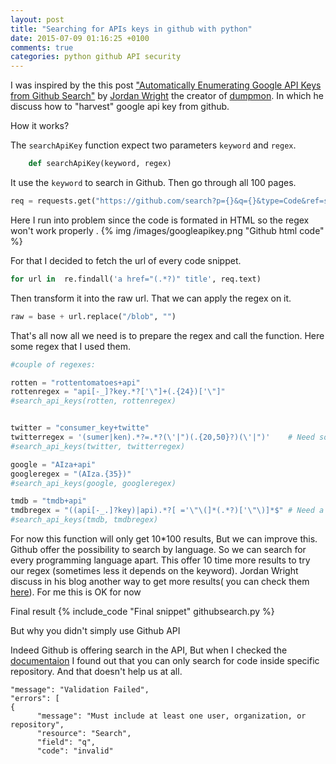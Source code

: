 ```yaml
---
layout: post
title: "Searching for APIs keys in github with python"
date: 2015-07-09 01:16:25 +0100
comments: true
categories: python github API security 
---
```

I was inspired by the this post ["Automatically Enumerating Google API Keys from Github Search"](http://raidersec.blogspot.com/2013/03/automatically-enumerating-google-api.html) by [Jordan Wright](http://jordan-wright.com/) the creator of [dumpmon](https://github.com/jordan-wright/dumpmon). In which he discuss how to "harvest" google api key from github.

<!-- more -->

How it works?

The `searchApiKey` function expect two parameters `keyword` and `regex`. 
```python
    def searchApiKey(keyword, regex)
```

It use the `keyword` to search in Github. Then go through all 100 pages.

```python
req = requests.get("https://github.com/search?p={}&q={}&type=Code&ref=searchresults".format(i, keyword))
```

Here I run into problem since the code is formated in HTML so the regex won't work properly . 
{% img /images/googleapikey.png "Github html code" %}

For that I decided to fetch the url of every code snippet.


```python
for url in  re.findall('a href="(.*?)" title', req.text)
```

Then transform it into the raw url. That we can apply the regex on it.
```python
raw = base + url.replace("/blob", "")
```
That's all now all we need is to prepare the regex and call the function. Here some regex that I used them.

```python
#couple of regexes:

rotten = "rottentomatoes+api"
rottenregex = "api[-_]?key.*?['\"]+(.{24})['\"]"
#search_api_keys(rotten, rottenregex)


twitter = "consumer_key+twitte"
twitterregex = '(sumer|ken).*?=.*?(\'|")(.{20,50}?)(\'|")'    # Need some work 
#search_api_keys(twitter, twitterregex)

google = "AIza+api"
googleregex = "(AIza.{35})"
#search_api_keys(google, googleregex)

tmdb = "tmdb+api"
tmdbregex = "((api[-_.]?key)|api).*?[ ='\"\(]*(.*?)['\"\)]*$" # Need a lot of work
#search_api_keys(tmdb, tmdbregex)

```

For now this function will only get 10\*100 results, But we can improve this. Github offer the possibility to search by language. So we can search for every programming language apart. This offer 10 time more results to try our regex (sometimes less it depends on the keyword). Jordan Wright discuss in his blog another way to get more results( you can check them [here](http://raidersec.blogspot.com/2013/03/automatically-enumerating-google-api.html)). For me this is OK for now

Final result
{% include_code "Final snippet" githubsearch.py %}

But why you didn't simply use Github API

Indeed Github is offering search in the API, But when I checked the [documentaion](https://developer.github.com/v3/search/) I found out that you can only search for code inside specific repository. And that doesn't help us at all.

```
"message": "Validation Failed",
"errors": [
{
      "message": "Must include at least one user, organization, or repository",
      "resource": "Search",
      "field": "q",
      "code": "invalid"
```

